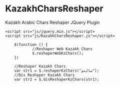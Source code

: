 # KazakhCharsReshaper
Kazakh Arabic Chars Reshaper JQuery Plugin

    <script src="js/jquery.min.js"></script>
    <script src="js/KazakhCharsReshaper.js"></script>
```    
    $(function () {
            //Reshaper Web Kazakh Chars
            $.reshaperWebKzChars();
    })
    
    //Reshaper Kazakh Chars
    var str1 = $.reshaperKzChars("سالەم");
    //Dis Reshaper Kazakh Chars
    var str2 = $.disReshaperKzChars(str1);
```
